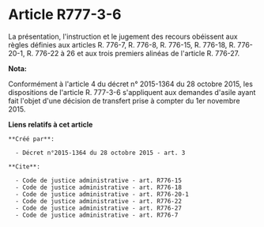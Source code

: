 # Article R777-3-6

La présentation, l'instruction et le jugement des recours obéissent aux règles définies aux articles R. 776-7, R. 776-8, R.
776-15, R. 776-18, R. 776-20-1, R. 776-22 à 26 et aux trois premiers alinéas de l'article R. 776-27.

**Nota:**

Conformément à l'article 4 du décret n° 2015-1364 du 28 octobre 2015, les dispositions de l'article R. 777-3-6 s'appliquent
aux demandes d'asile ayant fait l'objet d'une décision de transfert prise à compter du 1er novembre 2015.

**Liens relatifs à cet article**

	**Créé par**:

	  - Décret n°2015-1364 du 28 octobre 2015 - art. 3

	**Cite**:

	  - Code de justice administrative - art. R776-15
	  - Code de justice administrative - art. R776-18
	  - Code de justice administrative - art. R776-20-1
	  - Code de justice administrative - art. R776-22
	  - Code de justice administrative - art. R776-27
	  - Code de justice administrative - art. R776-7
